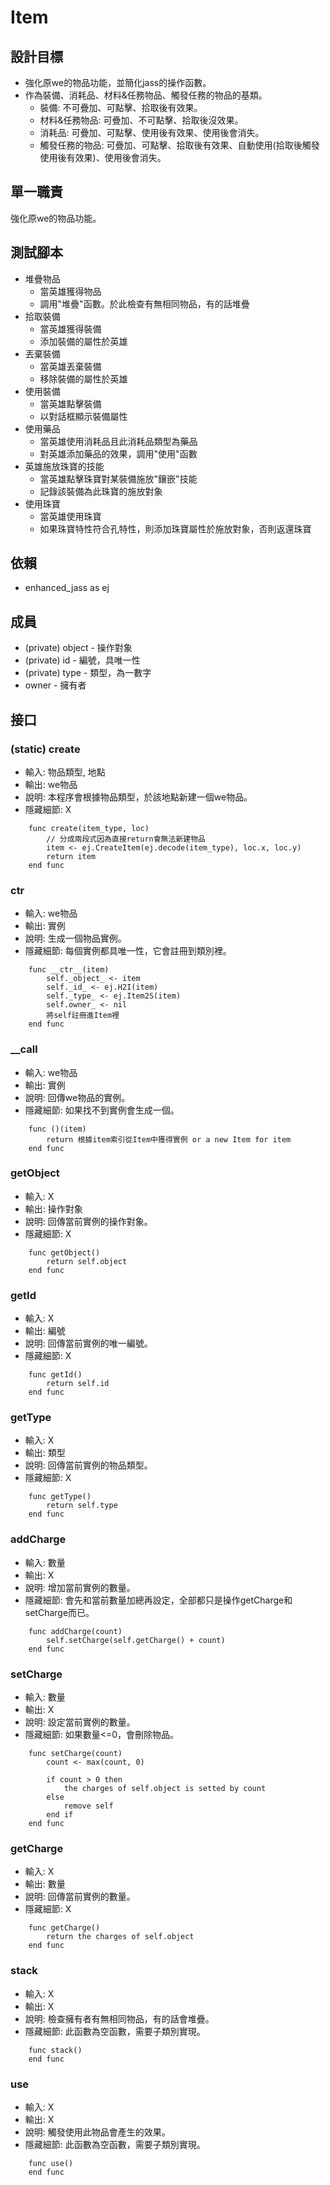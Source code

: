 # Item

## 設計目標
- 強化原we的物品功能，並簡化jass的操作函數。
- 作為裝備、消耗品、材料&任務物品、觸發任務的物品的基類。
  - 裝備: 不可疊加、可點擊、拾取後有效果。
  - 材料&任務物品: 可疊加、不可點擊、拾取後沒效果。
  - 消耗品: 可疊加、可點擊、使用後有效果、使用後會消失。
  - 觸發任務的物品: 可疊加、可點擊、拾取後有效果、自動使用(拾取後觸發使用後有效果)、使用後會消失。

## 單一職責
強化原we的物品功能。

## 測試腳本
- 堆疊物品
  - 當英雄獲得物品
  - 調用"堆疊"函數。於此檢查有無相同物品，有的話堆疊
- 拾取裝備
  - 當英雄獲得裝備
  - 添加裝備的屬性於英雄
- 丟棄裝備
  - 當英雄丟棄裝備
  - 移除裝備的屬性於英雄
- 使用裝備
  - 當英雄點擊裝備
  - 以對話框顯示裝備屬性
- 使用藥品
  - 當英雄使用消耗品且此消耗品類型為藥品
  - 對英雄添加藥品的效果，調用"使用"函數
- 英雄施放珠寶的技能
  - 當英雄點擊珠寶對某裝備施放"鑲嵌"技能
  - 記錄該裝備為此珠寶的施放對象
- 使用珠寶
  - 當英雄使用珠寶
  - 如果珠寶特性符合孔特性，則添加珠寶屬性於施放對象，否則返還珠寶

## 依賴
- enhanced_jass as ej

## 成員
- (private) object - 操作對象
- (private) id - 編號，具唯一性
- (private) type - 類型，為一數字
- owner - 擁有者

## 接口

### (static) create
- 輸入: 物品類型, 地點
- 輸出: we物品
- 說明: 本程序會根據物品類型，於該地點新建一個we物品。
- 隱藏細節: X
```
    func create(item_type, loc)
        // 分成兩段式因為直接return會無法新建物品
        item <- ej.CreateItem(ej.decode(item_type), loc.x, loc.y)
        return item
    end func
```

### __ctr__
- 輸入: we物品
- 輸出: 實例
- 說明: 生成一個物品實例。
- 隱藏細節: 每個實例都具唯一性，它會註冊到類別裡。
```
    func __ctr__(item)
        self._object_ <- item
        self._id_ <- ej.H2I(item)
        self._type_ <- ej.Item2S(item)
        self.owner_ <- nil
        將self註冊進Item裡
    end func
```

### __call
- 輸入: we物品
- 輸出: 實例
- 說明: 回傳we物品的實例。
- 隱藏細節: 如果找不到實例會生成一個。
```
    func ()(item)
        return 根據item索引從Item中獲得實例 or a new Item for item
    end func
```

### getObject
- 輸入: X
- 輸出: 操作對象
- 說明: 回傳當前實例的操作對象。
- 隱藏細節: X
```
    func getObject()
        return self.object
    end func
```

### getId
- 輸入: X
- 輸出: 編號
- 說明: 回傳當前實例的唯一編號。
- 隱藏細節: X
```
    func getId()
        return self.id
    end func
```

### getType
- 輸入: X
- 輸出: 類型
- 說明: 回傳當前實例的物品類型。
- 隱藏細節: X
```
    func getType()
        return self.type
    end func
```

### addCharge
- 輸入: 數量
- 輸出: X
- 說明: 增加當前實例的數量。
- 隱藏細節: 會先和當前數量加總再設定，全部都只是操作getCharge和setCharge而已。
```
    func addCharge(count)
        self.setCharge(self.getCharge() + count)
    end func
```

### setCharge
- 輸入: 數量
- 輸出: X
- 說明: 設定當前實例的數量。
- 隱藏細節: 如果數量<=0，會刪除物品。
```
    func setCharge(count)
        count <- max(count, 0)

        if count > 0 then
            the charges of self.object is setted by count
        else
            remove self
        end if
    end func
```

### getCharge
- 輸入: X
- 輸出: 數量
- 說明: 回傳當前實例的數量。
- 隱藏細節: X
```
    func getCharge()
        return the charges of self.object
    end func
```

### stack
- 輸入: X
- 輸出: X
- 說明: 檢查擁有者有無相同物品，有的話會堆疊。
- 隱藏細節: 此函數為空函數，需要子類別實現。
```
    func stack()
    end func
```

### use
- 輸入: X
- 輸出: X
- 說明: 觸發使用此物品會產生的效果。
- 隱藏細節: 此函數為空函數，需要子類別實現。
```
    func use()
    end func
```

